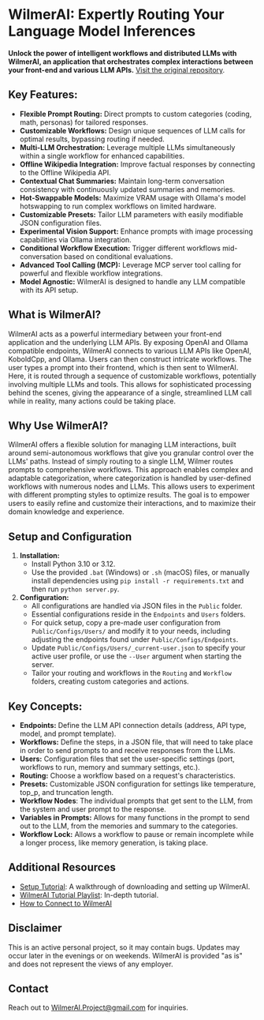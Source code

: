 # WilmerAI: Expertly Routing Your Language Model Inferences

**Unlock the power of intelligent workflows and distributed LLMs with WilmerAI, an application that orchestrates complex interactions between your front-end and various LLM APIs.**  [Visit the original repository](https://github.com/SomeOddCodeGuy/WilmerAI).

## Key Features:

*   **Flexible Prompt Routing:** Direct prompts to custom categories (coding, math, personas) for tailored responses.
*   **Customizable Workflows:** Design unique sequences of LLM calls for optimal results, bypassing routing if needed.
*   **Multi-LLM Orchestration:** Leverage multiple LLMs simultaneously within a single workflow for enhanced capabilities.
*   **Offline Wikipedia Integration:** Improve factual responses by connecting to the Offline Wikipedia API.
*   **Contextual Chat Summaries:** Maintain long-term conversation consistency with continuously updated summaries and memories.
*   **Hot-Swappable Models:** Maximize VRAM usage with Ollama's model hotswapping to run complex workflows on limited hardware.
*   **Customizable Presets:** Tailor LLM parameters with easily modifiable JSON configuration files.
*   **Experimental Vision Support:** Enhance prompts with image processing capabilities via Ollama integration.
*   **Conditional Workflow Execution:** Trigger different workflows mid-conversation based on conditional evaluations.
*   **Advanced Tool Calling (MCP):** Leverage MCP server tool calling for powerful and flexible workflow integrations.
*   **Model Agnostic:** WilmerAI is designed to handle any LLM compatible with its API setup.

## What is WilmerAI?

WilmerAI acts as a powerful intermediary between your front-end application and the underlying LLM APIs. By exposing OpenAI and Ollama compatible endpoints, WilmerAI connects to various LLM APIs like OpenAI, KoboldCpp, and Ollama. Users can then construct intricate workflows. The user types a prompt into their frontend, which is then sent to WilmerAI. Here, it is routed through a sequence of customizable workflows, potentially involving multiple LLMs and tools. This allows for sophisticated processing behind the scenes, giving the appearance of a single, streamlined LLM call while in reality, many actions could be taking place.

## Why Use WilmerAI?

WilmerAI offers a flexible solution for managing LLM interactions, built around semi-autonomous workflows that give you granular control over the LLMs' paths. Instead of simply routing to a single LLM, Wilmer routes prompts to comprehensive workflows. This approach enables complex and adaptable categorization, where categorization is handled by user-defined workflows with numerous nodes and LLMs. This allows users to experiment with different prompting styles to optimize results. The goal is to empower users to easily refine and customize their interactions, and to maximize their domain knowledge and experience.

## Setup and Configuration

1.  **Installation:**
    *   Install Python 3.10 or 3.12.
    *   Use the provided `.bat` (Windows) or `.sh` (macOS) files, or manually install dependencies using `pip install -r requirements.txt` and then run `python server.py`.
2.  **Configuration:**
    *   All configurations are handled via JSON files in the `Public` folder.
    *   Essential configurations reside in the `Endpoints` and `Users` folders.
    *   For quick setup, copy a pre-made user configuration from `Public/Configs/Users/` and modify it to your needs, including adjusting the endpoints found under `Public/Configs/Endpoints`.
    *   Update `Public/Configs/Users/_current-user.json` to specify your active user profile, or use the `--User` argument when starting the server.
    *   Tailor your routing and workflows in the `Routing` and `Workflow` folders, creating custom categories and actions.

## Key Concepts:

*   **Endpoints:** Define the LLM API connection details (address, API type, model, and prompt template).
*   **Workflows:** Define the steps, in a JSON file, that will need to take place in order to send prompts to and receive responses from the LLMs.
*   **Users:** Configuration files that set the user-specific settings (port, workflows to run, memory and summary settings, etc.).
*   **Routing:** Choose a workflow based on a request's characteristics.
*   **Presets:** Customizable JSON configuration for settings like temperature, top\_p, and truncation length.
*   **Workflow Nodes**: The individual prompts that get sent to the LLM, from the system and user prompt to the response.
*   **Variables in Prompts:** Allows for many functions in the prompt to send out to the LLM, from the memories and summary to the categories.
*   **Workflow Lock:** Allows a workflow to pause or remain incomplete while a longer process, like memory generation, is taking place.

##  Additional Resources

*   [Setup Tutorial](https://www.youtube.com/watch?v=v2xYQCHZwJM): A walkthrough of downloading and setting up WilmerAI.
*   [WilmerAI Tutorial Playlist](https://www.youtube.com/playlist?list=PLjIfeYFu5Pl7J7KGJqVmHM4HU56nByb4X): In-depth tutorial.
*   [How to Connect to WilmerAI](Docs/README.md#connecting-in-sillytavern)

## Disclaimer

This is an active personal project, so it may contain bugs. Updates may occur later in the evenings or on weekends. WilmerAI is provided "as is" and does not represent the views of any employer.

## Contact

Reach out to WilmerAI.Project@gmail.com for inquiries.